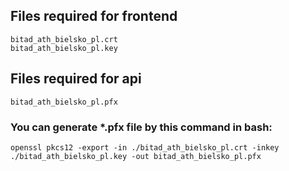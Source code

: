## Files required for frontend

```
bitad_ath_bielsko_pl.crt
bitad_ath_bielsko_pl.key
```

## Files required for api

```
bitad_ath_bielsko_pl.pfx
```

### You can generate \*.pfx file by this command in bash:

```
openssl pkcs12 -export -in ./bitad_ath_bielsko_pl.crt -inkey ./bitad_ath_bielsko_pl.key -out bitad_ath_bielsko_pl.pfx
```
